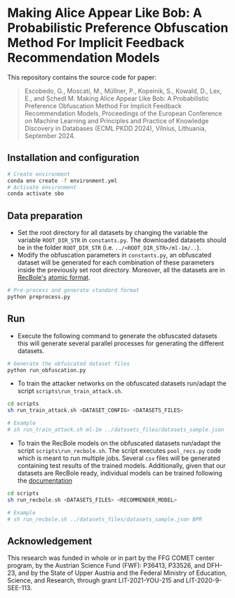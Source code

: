 # Making Alice Appear Like Bob: A Probabilistic   Preference Obfuscation Method For Implicit Feedback Recommendation Models

This repository contains the source code for paper:
> Escobedo, G., Moscati, M., Müllner, P., Kopeinik, S., Kowald, D., Lex, E., and Schedl M. Making Alice Appear Like Bob: A Probabilistic Preference Obfuscation Method For Implicit Feedback Recommendation Models, Proceedings of the European Conference on Machine Learning and Principles and Practice of Knowledge Discovery in Databases (ECML PKDD 2024), Vilnius, Lithuania, September 2024.
<!-- ```bibtex
@inproceedings{Escobedo2024SBO,
    author = "Escobedo, Gustavo and Moscati, Marta and Mullner, Peter and Kopeinik, Simone and Kowald, Dominik  and Lex, Elisabeth  and Schedl, Markus",
    title = "Making Alice Appear Like Bob: A Probabilistic Preference Obfuscation Method 
            For Implicit Feedback Recommendation Models",
    booktitle = "Machine Learning and Knowledge Discovery in Databases: Research Track",
    publisher = "Springer Nature Switzerland",
    address="",
    pages="--",
    year = 2024
}
``` -->
## Installation and configuration
```bash
# Create environment
conda env create -f environment.yml
# Activate environment
conda activate sbo
``` 
## Data preparation
- Set the root directory for all datasets by changing the variable the variable `ROOT_DIR_STR` in `constants.py`. The downloaded datasets should be in the folder `ROOT_DIR_STR` (i.e. `../<ROOT_DIR_STR>/ml-1m/..`). 
- Modify the  obfuscation parameters in `constants.py`, an obfuscated dataset will be generated for each combination of these parameters inside the previously set root directory. Moreover, all the datasets are in [RecBole's](https://recbole.io) [atomic format](https://recbole.io/docs/user_guide/data/atomic_files.html).   
```bash
# Pre-process and generate standard format
python preprocess.py
```
## Run
- Execute the following command to generate the obfuscated datasets this will generate several parallel processes for generating the different datasets.
```bash
# Generate the obfuscated dataset files
python run_obfuscation.py
```
- To train the attacker networks on the obfuscated datasets run/adapt the script `scripts\run_train_attack.sh`.
```bash
cd scripts
sh run_train_attack.sh <DATASET_CONFIG> <DATASETS_FILES> 

# Example
# sh run_train_attack.sh ml-1m ../datasets_files/datasets_sample.json 
```
- To train the RecBole models on the obfuscated datasets run/adapt the script `scripts\run_recbole.sh`.
The script executes `pool_recs.py` code which is meant to run multiple jobs. Several `csv` files will be generated containing test results of the trained models. Additionally, given that our datasets are RecBole ready, individual models can be trained following the [documentation](https://recbole.io/docs/get_started/started/general.html)
```bash
cd scripts
sh run_recbole.sh <DATASETS_FILES> <RECOMMENDER_MODEL> 

# Example
# sh run_recbole.sh ../datasets_files/datasets_sample.json BPR 
```
## Acknowledgement

This research was funded in whole or in part by the FFG COMET center program, by the Austrian Science Fund (FWF): P36413, P33526, and DFH-23, and by the State of Upper Austria and the Federal Ministry of Education, Science, and Research, through grant LIT-2021-YOU-215 and LIT-2020-9-SEE-113. 
